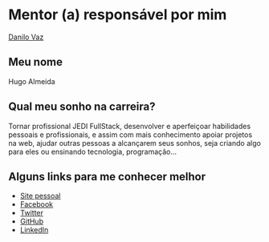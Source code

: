 # Mentor (a) responsável por mim
[Danilo Vaz](/profiles/mentors/profiles/danilo_vaz.md)

## Meu nome
Hugo Almeida

## Qual meu sonho na carreira?
Tornar profissional JEDI FullStack, desenvolver e aperfeiçoar habilidades pessoais e profissionais, e assim com mais conhecimento apoiar projetos na web, ajudar outras pessoas a alcançarem seus sonhos, seja criando algo para eles ou ensinando tecnologia, programação...

## Alguns links para me conhecer melhor

- [Site pessoal](site-hugoalmeida.rhcliud.com)
- [Facebook](https://www.facebook.com/hugohbalmdeida)
- [Twitter](https://twitter.com/hugoalmeidab)
- [GitHub](https://github.com/hhalmeida)
- [LinkedIn](https://www.linkedin.com/in/hugohbalmeida)

